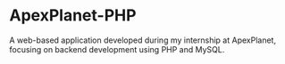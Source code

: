 # ApexPlanet-PHP
A web-based application developed during my internship at ApexPlanet, focusing on backend development using PHP and MySQL.
